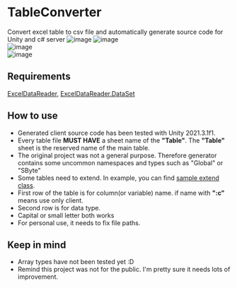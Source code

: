 # TableConverter
Convert excel table to csv file and automatically generate source code for Unity and c# server
![image](https://user-images.githubusercontent.com/101116747/224537961-e9440e4e-01fe-44d0-97ae-847fd514b26b.png)
![image](https://user-images.githubusercontent.com/101116747/196241281-526c50df-1b64-4c1b-b094-8d0f921bc582.png)  
![image](https://user-images.githubusercontent.com/101116747/224537827-c577ecf3-17e8-4f14-a3db-19c650304902.png)  
![image](https://user-images.githubusercontent.com/101116747/224537858-5b969dff-693f-464d-98c6-ade8f278da51.png)  

## Requirements

[ExcelDataReader](https://github.com/ExcelDataReader/ExcelDataReader), [ExcelDataReader.DataSet](https://www.nuget.org/packages/ExcelDataReader.DataSet/)

## How to use

- Generated client source code has been tested with Unity 2021.3.1f1. 
- Every table file **MUST HAVE** a sheet name of the **"Table"**. The **"Table"** sheet is the reserved name of the main table.
- The original project was not a general purpose. Therefore generator contains some uncommon namespaces and types such as "Global" or "SByte"
- Some tables need to extend. In example, you can find [sample extend class](example/TableEx.cs).
- First row of the table is for column(or variable) name. if name with **":c"** means use only client.
- Second row is for data type.
- Capital or small letter both works
- For personal use, it needs to fix file paths.


## Keep in mind

- Array types have not been tested yet :D
- Remind this project was not for the public. I'm pretty sure it needs lots of improvement.
